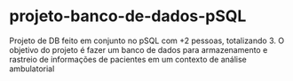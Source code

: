 # projeto-banco-de-dados-pSQL
Projeto de DB feito em conjunto no pSQL com +2 pessoas, totalizando 3. O objetivo do projeto é fazer um banco de dados 
para armazenamento e rastreio de informações de pacientes em um contexto de análise ambulatorial
